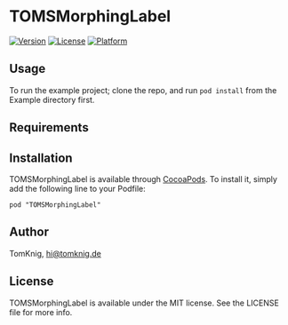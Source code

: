 # TOMSMorphingLabel

[![Version](https://img.shields.io/cocoapods/v/TOMSMorphingLabel.svg?style=flat)](http://cocoadocs.org/docsets/TOMSMorphingLabel)
[![License](https://img.shields.io/cocoapods/l/TOMSMorphingLabel.svg?style=flat)](http://cocoadocs.org/docsets/TOMSMorphingLabel)
[![Platform](https://img.shields.io/cocoapods/p/TOMSMorphingLabel.svg?style=flat)](http://cocoadocs.org/docsets/TOMSMorphingLabel)

## Usage

To run the example project; clone the repo, and run `pod install` from the Example directory first.

## Requirements

## Installation

TOMSMorphingLabel is available through [CocoaPods](http://cocoapods.org). To install
it, simply add the following line to your Podfile:

    pod "TOMSMorphingLabel"

## Author

TomKnig, hi@tomknig.de

## License

TOMSMorphingLabel is available under the MIT license. See the LICENSE file for more info.

